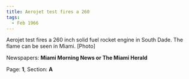 ```yaml
---  
title: Aerojet test fires a 260  
tags:  
  - Feb 1966  
---  
```

  
Aerojet test fires a 260 inch solid fuel rocket engine in South Dade. The flame can be seen in Miami. [Photo]  
  
Newspapers: **Miami Morning News or The Miami Herald**  
  
Page: **1**, Section: **A** 
